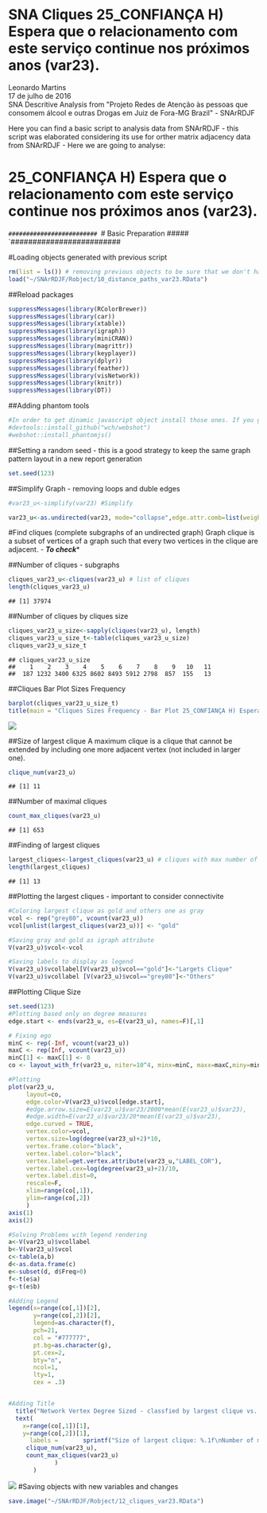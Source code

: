 # SNA Cliques 25_CONFIANÇA H) Espera que o relacionamento com este serviço continue nos próximos anos (var23).
Leonardo Martins  
17 de julho de 2016  
SNA Descritive Analysis from "Projeto Redes de Atenção às pessoas que consomem álcool e outras Drogas em Juiz de Fora-MG   Brazil"  - SNArRDJF

Here you can find a basic script to analysis data from SNArRDJF - this script was elaborated considering its use for orther matrix adjacency data from SNArRDJF - Here we are going to analyse:

# 25_CONFIANÇA H) Espera que o relacionamento com este serviço continue nos próximos anos (var23).

`#########################
`# Basic Preparation #####
`#########################

#Loading objects generated with previous script 

```r
rm(list = ls()) # removing previous objects to be sure that we don't have objects conflicts name
load("~/SNArRDJF/Robject/10_distance_paths_var23.RData")
```
##Reload packages

```r
suppressMessages(library(RColorBrewer))
suppressMessages(library(car))
suppressMessages(library(xtable))
suppressMessages(library(igraph))
suppressMessages(library(miniCRAN))
suppressMessages(library(magrittr))
suppressMessages(library(keyplayer))
suppressMessages(library(dplyr))
suppressMessages(library(feather))
suppressMessages(library(visNetwork))
suppressMessages(library(knitr))
suppressMessages(library(DT))
```
##Adding phantom tools

```r
#In order to get dinamic javascript object install those ones. If you get problems installing go to Stackoverflow.com and type your error to discover what to do. In some cases the libraries need to be intalled in outside R libs.
#devtools::install_github("wch/webshot")
#webshot::install_phantomjs()
```
##Setting a random seed - this is a good strategy to keep the same graph pattern layout in a new report generation

```r
set.seed(123)
```

##Simplify Graph - removing loops and duble edges 

```r
#var23_u<-simplify(var23) #Simplify

var23_u<-as.undirected(var23, mode="collapse",edge.attr.comb=list(weight="mean","ignore"))
```

#Find cliques (complete subgraphs of an undirected graph)
Graph clique is a subset of vertices of a graph such that every two vertices in the clique are adjacent. - ***To check****

##Number of cliques - subgraphs

```r
cliques_var23_u<-cliques(var23_u) # list of cliques 
length(cliques_var23_u)
```

```
## [1] 37974
```
##Number of cliques by cliques size

```r
cliques_var23_u_size<-sapply(cliques(var23_u), length) 
cliques_var23_u_size_t<-table(cliques_var23_u_size)
cliques_var23_u_size_t
```

```
## cliques_var23_u_size
##    1    2    3    4    5    6    7    8    9   10   11 
##  187 1232 3400 6325 8602 8493 5912 2798  857  155   13
```

##Cliques Bar Plot Sizes Frequency

```r
barplot(cliques_var23_u_size_t)
title(main = "Cliques Sizes Frequency - Bar Plot 25_CONFIANÇA H) Espera que o relacionamento com este serviço continue nos próximos anos (var23).", font.main = 4)
```

![](25_CONFIANÇA_H_Relacionamento_continue_nos_próximos_anos_12_cliques_files/figure-html/unnamed-chunk-8-1.png)<!-- -->

##Size of largest clique 
A maximum clique is a clique that cannot be extended by including one more adjacent vertex (not included in larger one). 

```r
clique_num(var23_u)
```

```
## [1] 11
```
##Number of maximal cliques

```r
count_max_cliques(var23_u)
```

```
## [1] 653
```
##Finding of largest cliques

```r
largest_cliques<-largest_cliques(var23_u) # cliques with max number of nodes
length(largest_cliques)
```

```
## [1] 13
```

##Plotting the largest cliques - important to consider connectivite 

```r
#Coloring largest clique as gold and others one as gray
vcol <- rep("grey80", vcount(var23_u))
vcol[unlist(largest_cliques(var23_u))] <- "gold"

#Saving gray and gold as igraph attribute
V(var23_u)$vcol<-vcol

#Saving labels to display as legend
V(var23_u)$vcollabel[V(var23_u)$vcol=="gold"]<-"Largets Clique"
V(var23_u)$vcollabel [V(var23_u)$vcol=="grey80"]<-"Others"
```
##Plotting Clique Size

```r
set.seed(123)
#Plotting based only on degree measures 
edge.start <- ends(var23_u, es=E(var23_u), names=F)[,1]

# Fixing ego
minC <- rep(-Inf, vcount(var23_u))
maxC <- rep(Inf, vcount(var23_u))
minC[1] <- maxC[1] <- 0
co <- layout_with_fr(var23_u, niter=10^4, minx=minC, maxx=maxC,miny=minC, maxy=maxC, weights=E(var23_u)$var23)

#Plotting
plot(var23_u, 
     layout=co,
     edge.color=V(var23_u)$vcol[edge.start],
     #edge.arrow.size=E(var23_u)$var23/2000*mean(E(var23_u)$var23),
     #edge.width=E(var23_u)$var23/20*mean(E(var23_u)$var23),
     edge.curved = TRUE,
     vertex.color=vcol,
     vertex.size=log(degree(var23_u)+2)*10,
     vertex.frame.color="black",
     vertex.label.color="black",
     vertex.label=get.vertex.attribute(var23_u,"LABEL_COR"),
     vertex.label.cex=log(degree(var23_u)+2)/10,
     vertex.label.dist=0,
     rescale=F,
     xlim=range(co[,1]), 
     ylim=range(co[,2])
     )
axis(1)
axis(2)

#Solving Problems with legend rendering 
a<-V(var23_u)$vcollabel
b<-V(var23_u)$vcol
c<-table(a,b)
d<-as.data.frame(c)
e<-subset(d, d$Freq>0)
f<-t(e$a)
g<-t(e$b)

#Adding Legend
legend(x=range(co[,1])[2], 
       y=range(co[,2])[2],
       legend=as.character(f),
       pch=21,
       col = "#777777", 
       pt.bg=as.character(g),
       pt.cex=2,
       bty="n", 
       ncol=1,
       lty=1,
       cex = .3)


#Adding Title
  title("Network Vertex Degree Sized - classfied by largest clique vs. others", sub = "Source: from authors ")  
  text( 
    x=range(co[,1])[1],
    y=range(co[,2])[1], 
      labels =       sprintf("Size of largest clique: %.1f\nNumber of maximal cliques: %.1f",
     clique_num(var23_u), 
     count_max_cliques(var23_u)
             )
       )
```

![](25_CONFIANÇA_H_Relacionamento_continue_nos_próximos_anos_12_cliques_files/figure-html/unnamed-chunk-13-1.png)<!-- -->
#Saving objects with new variables and changes

```r
save.image("~/SNArRDJF/Robject/12_cliques_var23.RData") 
```



